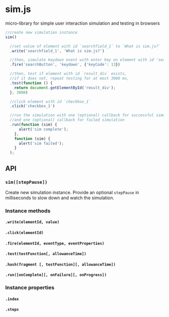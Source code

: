 # sim.js
micro-library for simple user interaction simulation and testing in browsers

```javascript
//create new simulation instance
sim()

  //set value of element with id `searchfield_1` to `What is sim.js?`
  .write('searchfield_1', 'What is sim.js?')

  //then, simulate keydown event with enter key on element with id 'searchButton'
  .fire('searchButton', 'keydown', {'keyCode': 13})

  //then, test if element with id `result_div` exists,
  //if it does not, repeat testing for at most 3000 ms,
  .test(function () {
    return document.getElementById('result_div');
  }, 3000)

  //click element with id `checkbox_1`
  .click('checkbox_1')

  //run the simulation with one (optional) callback for successful simulation,
  //and one (optional) callback for failed simulation
  .run(function (sim) {
      alert('sim complete');
    },
    function (sim) {
      alert('sim failed');
    }
  );
```

## API

### `sim([stepPause])`

Create new simulation instance. Provide an optional `stepPause` in milliseconds to slow down and watch the simulation.

### Instance methods

#### `.write(elementId, value)`
#### `.click(elementId)`
#### `.fire(elementId, eventType, eventProperties)`
#### `.test(testFunction[, allowanceTime])`
#### `.hash(fragment [, testFunction][, allowanceTime])`
#### `.run([onComplete][, onFailure][, onProgress])`

### Instance properties

#### `.index`
#### `.steps`

